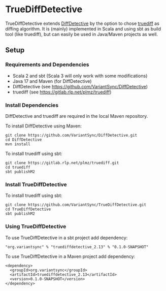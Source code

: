 # TrueDiffDetective
TrueDiffDetective extends [DiffDetective](https://github.com/VariantSync/DiffDetective) by the option to chose [truediff](https://gitlab.rlp.net/plmz/truediff) as diffing algorithm.
It is (mainly) implemented in Scala and using sbt as build tool (like truediff), but can easily be used in Java/Maven projects as well.

## Setup
### Requirements and Dependencies
- Scala 2 and sbt (Scala 3 will only work with some modifications)
- Java 17 and Maven (for DiffDetective)
- DiffDetective (see https://github.com/VariantSync/DiffDetective)
- truediff (see https://gitlab.rlp.net/plmz/truediff)

### Install Dependencies
DiffDetective and truediff are required in the local Maven repository. 

To install DiffDetective using Maven:

    git clone https://github.com/VariantSync/DiffDetective.git
    cd DiffDetective
    mvn install
    
To install truediff using sbt:

    git clone https://gitlab.rlp.net/plmz/truediff.git
    cd truediff
    sbt publishM2

### Install TrueDiffDetective
To install truediff using sbt:

    git clone https://github.com/VariantSync/TrueDiffDetective.git
    cd TrueDiffDetective
    sbt publishM2

### Using TrueDiffDetective
To use TrueDiffDetective in a sbt project add dependency:

    "org.variantsync" % "truediffdetective_2.13" % "0.1.0-SNAPSHOT"

To use TrueDiffDetective in a Maven project add dependency:

    <dependency>
      <groupId>org.variantsync</groupId>
      <artifactId>truediffdetective_2.13</artifactId>
      <version>0.1.0-SNAPSHOT</version>
    </dependency>
